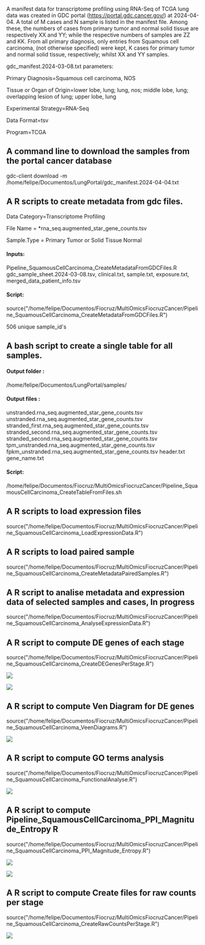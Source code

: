 A manifest data for transcriptome profiling using RNA-Seq of TCGA lung data was created in GDC portal (https://portal.gdc.cancer.gov/) at 2024-04-04. A total of M cases and N sample is listed in the manifest file. Among these, the numbers of cases from primary tumor and normal solid tissue are respectively XX and YY; while the respective numbers of samples are  ZZ and KK. From all primary diagnosis, only entries from Squamous cell carcinoma, (not otherwise specified) were kept, K cases for primary tumor and normal solid tissue, respectively; whilst XX and YY samples.

gdc_manifest.2024-03-08.txt parameters:

Primary Diagnosis=Squamous cell carcinoma, NOS

Tissue or Organ of Origin=lower lobe, lung; lung, nos; middle lobe, lung; overlapping lesion of lung; upper lobe, lung

Experimental Strategy=RNA-Seq

Data Format=tsv

Program=TCGA


## A command line to download the samples from the portal cancer database
gdc-client download -m /home/felipe/Documentos/LungPortal/gdc_manifest.2024-04-04.txt

## A R scripts to create metadata from gdc files. 
Data Category=Transcriptome Profiling

File Name    = *rna_seq.augmented_star_gene_counts.tsv

Sample.Type  = Primary Tumor or Solid Tissue Normal

#### Inputs:
Pipeline_SquamousCellCarcinoma_CreateMetadataFromGDCFiles.R
gdc_sample_sheet.2024-03-08.tsv, clinical.txt, sample.txt, exposure.txt, merged_data_patient_info.tsv

#### Script:
source("/home/felipe/Documentos/Fiocruz/MultiOmicsFiocruzCancer/Pipeline_SquamousCellCarcinoma_CreateMetadataFromGDCFiles.R")

506 unique sample_id's

## A bash script to create a single table for all samples.
#### Output folder :

/home/felipe/Documentos/LungPortal/samples/

#### Output files : 
unstranded.rna_seq.augmented_star_gene_counts.tsv 
unstranded.rna_seq.augmented_star_gene_counts.tsv 
stranded_first.rna_seq.augmented_star_gene_counts.tsv 
stranded_second.rna_seq.augmented_star_gene_counts.tsv
stranded_second.rna_seq.augmented_star_gene_counts.tsv
tpm_unstranded.rna_seq.augmented_star_gene_counts.tsv
fpkm_unstranded.rna_seq.augmented_star_gene_counts.tsv 
header.txt 
gene_name.txt

#### Script:

/home/felipe/Documentos/Fiocruz/MultiOmicsFiocruzCancer/Pipeline_SquamousCellCarcinoma_CreateTableFromFiles.sh

## A R scripts to load expression files
source("/home/felipe/Documentos/Fiocruz/MultiOmicsFiocruzCancer/Pipeline_SquamousCellCarcinoma_LoadExpressionData.R")

## A R scripts to load paired sample
source("/home/felipe/Documentos/Fiocruz/MultiOmicsFiocruzCancer/Pipeline_SquamousCellCarcinoma_CreateMetadataPairedSamples.R")

## A R script to analise metadata and expression data of selected samples and cases, In progress
source("/home/felipe/Documentos/Fiocruz/MultiOmicsFiocruzCancer/Pipeline_SquamousCellCarcinoma_AnalyseExpressionData.R")

## A R script to compute DE genes of each stage
source("/home/felipe/Documentos/Fiocruz/MultiOmicsFiocruzCancer/Pipeline_SquamousCellCarcinoma_CreateDEGenesPerStage.R")

![](https://blogger.googleusercontent.com/img/b/R29vZ2xl/AVvXsEj0VKy-DEi9jI1hXrhOak8Flk8g8oYLa3VB_RV7QSxLAOOKUqXPLPl-65a8j2qb4zD690htSpZYqPv2TZruRoTsjl1QTMj3xUEo09NUu8m1StlSLQ8i6fJF-86uc9Emo1Ohff-hbFQqYvV1KBPC0cFQfIZNA8xNdNI2wOcPnZbxSiobps5wM_IXM6yVuJYy/w640-h548/Volcano_Plot_Normal_Tumor_Stage_stage_II.png)

![](https://blogger.googleusercontent.com/img/b/R29vZ2xl/AVvXsEhFM7z2mJa-KbtVaNSSptc6FTKCtbxJBeTtVfqzrzBJMDxADSGo248GaFVC6IEC9hKx8KtRPRUFxmGw3NE9u8RXoGEAZK4-HJnWo1eyiXSS0m9m4EY2_2u9X8MhM9hXvui3VUzTzt4rmb3HcMhxPG6F-kPiucTHBH9l1OAMYtLXDcKbpFXERCiMYhoEUoh8/s16000/Panel_genes_stage1.png)

## A R script to compute Ven Diagram for DE genes
source("/home/felipe/Documentos/Fiocruz/MultiOmicsFiocruzCancer/Pipeline_SquamousCellCarcinoma_VeenDiagrams.R")

![](https://blogger.googleusercontent.com/img/b/R29vZ2xl/AVvXsEimixyTBHoL9OwUq68Bu5vY7FjPjshuawWQLc2WeYZ_oOU91aMm5RChh-6zVJP5daMuC0_ZhhT6TiJBmGBxTVqDFdybCqAKQ2UBZTDeOomNZRyfb_nT6cNx1Nvl-dsDj0mARnqgsTm46WxBmySrfQVp_Y540n0mw4GdPSyZEFawGL74HGnTg_wEw6mA_gpy/s320/Veen_diagrams.png)

## A R script to compute GO terms analysis
source("/home/felipe/Documentos/Fiocruz/MultiOmicsFiocruzCancer/Pipeline_SquamousCellCarcinoma_FunctionalAnalyse.R")

![](https://blogger.googleusercontent.com/img/b/R29vZ2xl/AVvXsEg-mysDFmd-EqHIEeV9UKjjeWBPr0XeZkHSPaGK67xX8epdNoPaJbQS70Yyl2Mv-b5Ke9YQeMNfbuM8BDnJrs1yR5Q69ZDBkrHwFdkZnsgDV6yA4yrZw0V4g5ADW8ipVFTX_oa0kP6-UsuWyCERLl64co-zX9-6_RNxAjsmesAV-dATr52NJrBJwiZzpmWB/s3779/reducedTerms_stage_I.png)

## A R script to compute Pipeline_SquamousCellCarcinoma_PPI_Magnitude_Entropy R
source("/home/felipe/Documentos/Fiocruz/MultiOmicsFiocruzCancer/Pipeline_SquamousCellCarcinoma_PPI_Magnitude_Entropy.R")

![](https://blogger.googleusercontent.com/img/b/R29vZ2xl/AVvXsEginiCcg98ILcyMjHjJmkkFkohgB7LPTxYltJrN28c3ZCo4Y8HUKIu5OgELK1YFu8TWuhRexU3Mc4JsBeMtuKTAuSeKyi6eGdPzM3AOoCgc5VcT1i8Cm0VyLEsb6-GO6MvUmlJtCMzwNWoWgDAFGPUc32dn38fGHe1zXNS53jHVDyr5ULMiy-Ab12a3J_My/w640-h448/WhatsApp%20Image%202024-04-17%20at%2011.46.09.jpeg)

![](https://blogger.googleusercontent.com/img/b/R29vZ2xl/AVvXsEgQCqZ7cMW5Lm8uAuQvWxdkbD2wPR88bi65huo_KBPDPbfXKPqd3vZ5jwc3PVpoFiasG94LsnIvqIe9rYYpqrGZ9zjS5c98R59SIUgsBVdIUriIwf56Ytm-SL11kWI6UUQ8EzPYW4QWMVUlabKdTY6HP5stXOgfCB1u0qmqQy4rjTF-UHFY7fljkWNKP6TO/w640-h448/PPI_vs_log2foldchange.png)


## A R script to compute Create files for raw counts per stage
source("/home/felipe/Documentos/Fiocruz/MultiOmicsFiocruzCancer/Pipeline_SquamousCellCarcinoma_CreateRawCountsPerStage.R")

![](https://blogger.googleusercontent.com/img/b/R29vZ2xl/AVvXsEhpIf9fziVdehRwZ2o4YofXWbqcfqCqB3SXUsLQtF_dBu8YUB9b7Rc7ARXjl4Souxog5W6sNgFELulOFcuQsLVj7og1jb9iP1oVz4u8qReIeMFb_KYkEbn_OIDkTxxVO8UDQVZuE3hKP3ecTcSHU-pdf99wVMUVwaShIsp6qusmm9xt4CLk0apI_4vGzK70/w640-h640/Panel_genes_Substage1.png)


